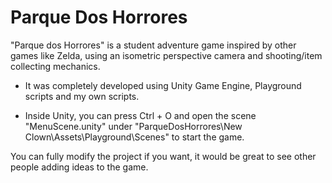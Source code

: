 # Parque Dos Horrores
"Parque dos Horrores" is a student adventure game inspired by other games like Zelda, using an isometric perspective camera and shooting/item collecting mechanics.

- It was completely developed using Unity Game Engine, Playground scripts and my own scripts.

- Inside Unity, you can press Ctrl + O and open the scene "MenuScene.unity" under "ParqueDosHorrores\New Clown\Assets\Playground\Scenes" to start the game.

You can fully modify the project if you want, it would be great to see other people adding ideas to the game.
